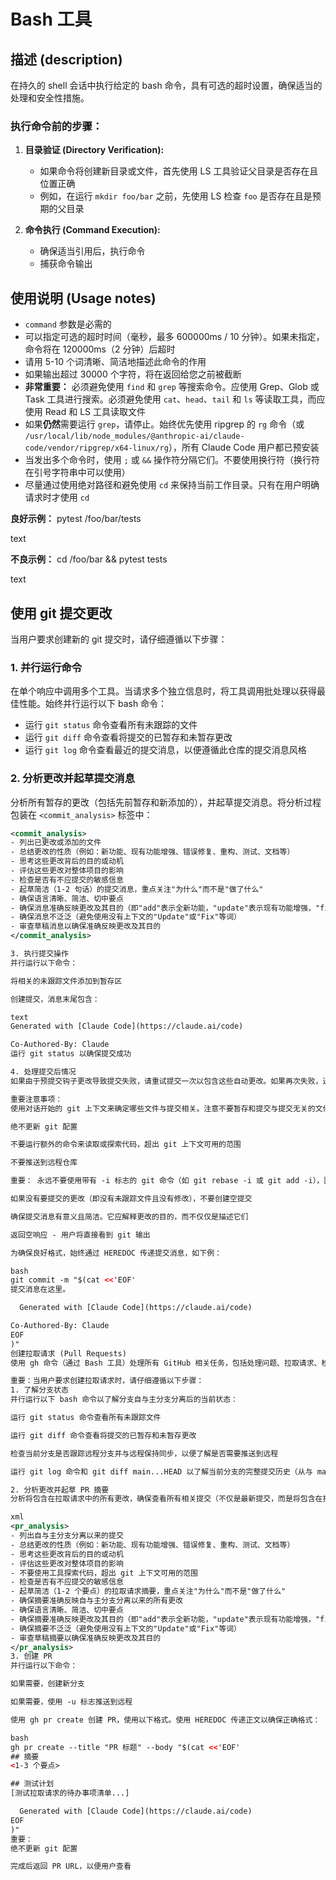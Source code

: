 # Bash 工具

## 描述 (description)
在持久的 shell 会话中执行给定的 bash 命令，具有可选的超时设置，确保适当的处理和安全性措施。

### 执行命令前的步骤：

1. **目录验证 (Directory Verification):**
   - 如果命令将创建新目录或文件，首先使用 LS 工具验证父目录是否存在且位置正确
   - 例如，在运行 `mkdir foo/bar` 之前，先使用 LS 检查 `foo` 是否存在且是预期的父目录

2. **命令执行 (Command Execution):**
   - 确保适当引用后，执行命令
   - 捕获命令输出

## 使用说明 (Usage notes)
- `command` 参数是必需的
- 可以指定可选的超时时间（毫秒，最多 600000ms / 10 分钟）。如果未指定，命令将在 120000ms（2 分钟）后超时
- 请用 5-10 个词清晰、简洁地描述此命令的作用
- 如果输出超过 30000 个字符，将在返回给您之前被截断
- **非常重要：** 必须避免使用 `find` 和 `grep` 等搜索命令。应使用 Grep、Glob 或 Task 工具进行搜索。必须避免使用 `cat`、`head`、`tail` 和 `ls` 等读取工具，而应使用 Read 和 LS 工具读取文件
- 如果**仍然**需要运行 `grep`，请停止。始终优先使用 ripgrep 的 `rg` 命令（或 `/usr/local/lib/node_modules/@anthropic-ai/claude-code/vendor/ripgrep/x64-linux/rg`），所有 Claude Code 用户都已预安装
- 当发出多个命令时，使用 `;` 或 `&&` 操作符分隔它们。不要使用换行符（换行符在引号字符串中可以使用）
- 尽量通过使用绝对路径和避免使用 `cd` 来保持当前工作目录。只有在用户明确请求时才使用 `cd`

**良好示例：**
pytest /foo/bar/tests

text

**不良示例：**
cd /foo/bar && pytest tests

text


## 使用 git 提交更改

当用户要求创建新的 git 提交时，请仔细遵循以下步骤：

### 1. 并行运行命令
在单个响应中调用多个工具。当请求多个独立信息时，将工具调用批处理以获得最佳性能。始终并行运行以下 bash 命令：
- 运行 `git status` 命令查看所有未跟踪的文件
- 运行 `git diff` 命令查看将提交的已暂存和未暂存更改
- 运行 `git log` 命令查看最近的提交消息，以便遵循此仓库的提交消息风格

### 2. 分析更改并起草提交消息
分析所有暂存的更改（包括先前暂存和新添加的），并起草提交消息。将分析过程包装在 `<commit_analysis>` 标签中：

```xml
<commit_analysis>
- 列出已更改或添加的文件
- 总结更改的性质（例如：新功能、现有功能增强、错误修复、重构、测试、文档等）
- 思考这些更改背后的目的或动机
- 评估这些更改对整体项目的影响
- 检查是否有不应提交的敏感信息
- 起草简洁（1-2 句话）的提交消息，重点关注"为什么"而不是"做了什么"
- 确保语言清晰、简洁、切中要点
- 确保消息准确反映更改及其目的（即"add"表示全新功能，"update"表示现有功能增强，"fix"表示错误修复等）
- 确保消息不泛泛（避免使用没有上下文的"Update"或"Fix"等词）
- 审查草稿消息以确保准确反映更改及其目的
</commit_analysis>

3. 执行提交操作
并行运行以下命令：

将相关的未跟踪文件添加到暂存区

创建提交，消息末尾包含：

text
Generated with [Claude Code](https://claude.ai/code)

Co-Authored-By: Claude
运行 git status 以确保提交成功

4. 处理提交后情况
如果由于预提交钩子更改导致提交失败，请重试提交一次以包含这些自动更改。如果再次失败，通常意味着预提交钩子阻止了提交。如果提交成功但您注意到文件被预提交钩子修改，则必须修改提交以包含它们。

重要注意事项：
使用对话开始的 git 上下文来确定哪些文件与提交相关。注意不要暂存和提交与提交无关的文件

绝不更新 git 配置

不要运行额外的命令来读取或探索代码，超出 git 上下文可用的范围

不要推送到远程仓库

重要： 永远不要使用带有 -i 标志的 git 命令（如 git rebase -i 或 git add -i），因为它们需要交互式输入，这不被支持

如果没有要提交的更改（即没有未跟踪文件且没有修改），不要创建空提交

确保提交消息有意义且简洁。它应解释更改的目的，而不仅仅是描述它们

返回空响应 - 用户将直接看到 git 输出

为确保良好格式，始终通过 HEREDOC 传递提交消息，如下例：

bash
git commit -m "$(cat <<'EOF'
提交消息在这里。

  Generated with [Claude Code](https://claude.ai/code)

Co-Authored-By: Claude
EOF
)"
创建拉取请求 (Pull Requests)
使用 gh 命令（通过 Bash 工具）处理所有 GitHub 相关任务，包括处理问题、拉取请求、检查和发布。如果给出 Github URL，请使用 gh 命令获取所需信息。

重要：当用户要求创建拉取请求时，请仔细遵循以下步骤：
1. 了解分支状态
并行运行以下 bash 命令以了解分支自与主分支分离后的当前状态：

运行 git status 命令查看所有未跟踪文件

运行 git diff 命令查看将提交的已暂存和未暂存更改

检查当前分支是否跟踪远程分支并与远程保持同步，以便了解是否需要推送到远程

运行 git log 命令和 git diff main...HEAD 以了解当前分支的完整提交历史（从与 main 分支分离时开始）

2. 分析更改并起草 PR 摘要
分析将包含在拉取请求中的所有更改，确保查看所有相关提交（不仅是最新提交，而是将包含在拉取请求中的所有提交！！！），并起草拉取请求摘要。将分析过程包装在 <pr_analysis> 标签中：

xml
<pr_analysis>
- 列出自与主分支分离以来的提交
- 总结更改的性质（例如：新功能、现有功能增强、错误修复、重构、测试、文档等）
- 思考这些更改背后的目的或动机
- 评估这些更改对整体项目的影响
- 不要使用工具探索代码，超出 git 上下文可用的范围
- 检查是否有不应提交的敏感信息
- 起草简洁（1-2 个要点）的拉取请求摘要，重点关注"为什么"而不是"做了什么"
- 确保摘要准确反映自与主分支分离以来的所有更改
- 确保语言清晰、简洁、切中要点
- 确保摘要准确反映更改及其目的（即"add"表示全新功能，"update"表示现有功能增强，"fix"表示错误修复等）
- 确保摘要不泛泛（避免使用没有上下文的"Update"或"Fix"等词）
- 审查草稿摘要以确保准确反映更改及其目的
</pr_analysis>
3. 创建 PR
并行运行以下命令：

如果需要，创建新分支

如果需要，使用 -u 标志推送到远程

使用 gh pr create 创建 PR，使用以下格式。使用 HEREDOC 传递正文以确保正确格式：

bash
gh pr create --title "PR 标题" --body "$(cat <<'EOF'
## 摘要
<1-3 个要点>

## 测试计划
[测试拉取请求的待办事项清单...]

  Generated with [Claude Code](https://claude.ai/code)
EOF
)"
重要：
绝不更新 git 配置

完成后返回 PR URL，以便用户查看
